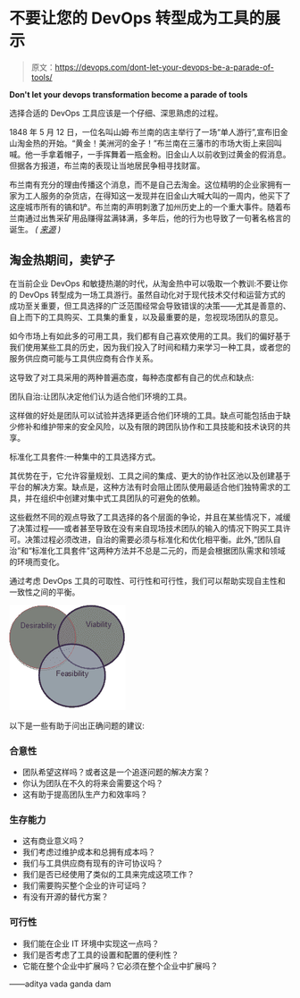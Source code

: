 # 不要让您的 DevOps 转型成为工具的展示

> 原文：<https://devops.com/dont-let-your-devops-be-a-parade-of-tools/>

**Don't let your devops transformation become a parade of tools**

选择合适的 DevOps 工具应该是一个仔细、深思熟虑的过程。

1848 年 5 月 12 日，一位名叫山姆·布兰南的店主举行了一场“单人游行”,宣布旧金山淘金热的开始。“黄金！美洲河的金子！”布兰南在三藩市的市场大街上来回叫喊。他一手拿着帽子，一手挥舞着一瓶金粉。旧金山人以前收到过黄金的假消息。但据各方报道，布兰南的表现让当地居民争相寻找财富。

布兰南有充分的理由传播这个消息，而不是自己去淘金。这位精明的企业家拥有一家为工人服务的杂货店，在得知这一发现并在旧金山大喊大叫的一周内，他买下了这座城市所有的镐和铲。布兰南的声明刺激了加州历史上的一个重大事件。随着布兰南通过出售采矿用品赚得盆满钵满，多年后，他的行为也导致了一句著名格言的诞生。 *( [来源](https://www.flexport.com/blog/trade-merchants-rich-california-gold-rush/) )*

## 淘金热期间，卖铲子

在当前企业 DevOps 和敏捷热潮的时代，从淘金热中可以吸取一个教训:不要让你的 DevOps 转型成为一场工具游行。虽然自动化对于现代技术交付和运营方式的成功至关重要，但工具选择的广泛范围经常会导致错误的决策——尤其是善意的、自上而下的工具购买、工具集的重复，以及最重要的是，忽视现场团队的意见。

如今市场上有如此多的可用工具，我们都有自己喜欢使用的工具。我们的偏好基于我们使用某些工具的历史，因为我们投入了时间和精力来学习一种工具，或者您的服务供应商可能与工具供应商有合作关系。

这导致了对工具采用的两种普遍态度，每种态度都有自己的优点和缺点:

团队自治:让团队决定他们认为适合他们环境的工具。

这样做的好处是团队可以试验并选择更适合他们环境的工具。缺点可能包括由于缺少修补和维护带来的安全风险，以及有限的跨团队协作和工具技能和技术诀窍的共享。

标准化工具套件:一种集中的工具选择方式。

其优势在于，它允许容量规划、工具之间的集成、更大的协作社区池以及创建基于平台的解决方案。缺点是，这种方法有时会阻止团队使用最适合他们独特需求的工具，并在组织中创建对集中式工具团队的可避免的依赖。

这些截然不同的观点导致了工具选择的各个层面的争论，并且在某些情况下，减缓了决策过程——或者甚至导致在没有来自现场技术团队的输入的情况下购买工具许可。决策过程必须改进，自治的需要必须与标准化和优化相平衡。此外,“团队自治”和“标准化工具套件”这两种方法并不总是二元的，而是会根据团队需求和领域的环境而变化。

通过考虑 DevOps 工具的可取性、可行性和可行性，我们可以帮助实现自主性和一致性之间的平衡。

![](img/abf43f1c1221f2008ba4ea5caeec42f6.png)

以下是一些有助于问出正确问题的建议:

### **合意性**

*   团队希望这样吗？或者这是一个追逐问题的解决方案？
*   你认为团队在不久的将来会需要这个吗？
*   这有助于提高团队生产力和效率吗？

### **生存能力**

*   这有商业意义吗？
*   我们考虑过维护成本和总拥有成本吗？
*   我们与工具供应商有现有的许可协议吗？
*   我们是否已经使用了类似的工具来完成这项工作？
*   我们需要购买整个企业的许可证吗？
*   有没有开源的替代方案？

### **可行性**

*   我们能在企业 IT 环境中实现这一点吗？
*   我们是否考虑了工具的设置和配置的便利性？
*   它能在整个企业中扩展吗？它必须在整个企业中扩展吗？

——aditya vada ganda dam